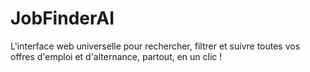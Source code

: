 # JobFinderAI
L'interface web universelle pour rechercher, filtrer et suivre toutes vos offres d'emploi et d'alternance, partout, en un clic !

